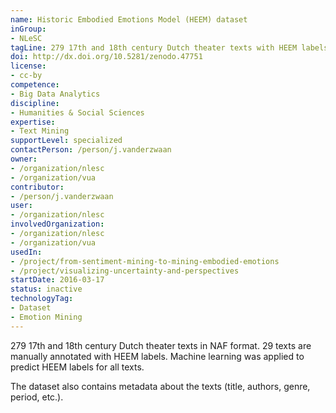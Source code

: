 ```yaml
---
name: Historic Embodied Emotions Model (HEEM) dataset
inGroup:
- NLeSC
tagLine: 279 17th and 18th century Dutch theater texts with HEEM labels
doi: http://dx.doi.org/10.5281/zenodo.47751
license:
- cc-by
competence:
- Big Data Analytics
discipline:
- Humanities & Social Sciences
expertise:
- Text Mining
supportLevel: specialized
contactPerson: /person/j.vanderzwaan
owner:
- /organization/nlesc
- /organization/vua
contributor:
- /person/j.vanderzwaan
user:
- /organization/nlesc
involvedOrganization:
- /organization/nlesc
- /organization/vua
usedIn:
- /project/from-sentiment-mining-to-mining-embodied-emotions
- /project/visualizing-uncertainty-and-perspectives
startDate: 2016-03-17
status: inactive
technologyTag:
- Dataset
- Emotion Mining
---
```

279 17th and 18th century Dutch theater texts in NAF format. 29 texts are manually annotated with
HEEM labels. Machine learning was applied to predict HEEM labels for all texts.

The dataset also contains metadata about the texts (title, authors, genre, period, etc.).
